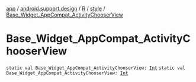 [app](../../../index.md) / [android.support.design](../../index.md) / [R](../index.md) / [style](index.md) / [Base_Widget_AppCompat_ActivityChooserView](./-base_-widget_-app-compat_-activity-chooser-view.md)

# Base_Widget_AppCompat_ActivityChooserView

`static val Base_Widget_AppCompat_ActivityChooserView: `[`Int`](https://kotlinlang.org/api/latest/jvm/stdlib/kotlin/-int/index.html)
`static val Base_Widget_AppCompat_ActivityChooserView: `[`Int`](https://kotlinlang.org/api/latest/jvm/stdlib/kotlin/-int/index.html)